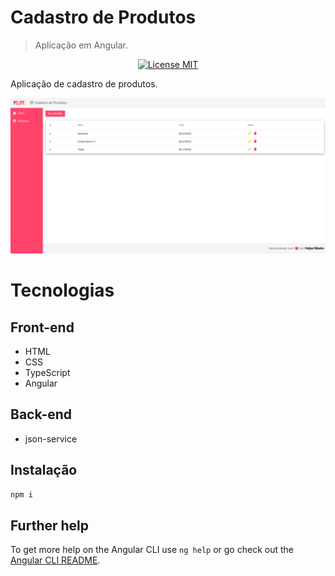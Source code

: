 # Cadastro de Produtos
> Aplicação em Angular.

<p align="center">
  <a href="https://opensource.org/licenses/MIT">
    <img src="https://img.shields.io/badge/License-MIT-blue.svg" alt="License MIT">
  </a>
</p>

Aplicação de cadastro de produtos.

![Alt text](tela.png)

# Tecnologias

## Front-end

* HTML
* CSS
* TypeScript
* Angular

## Back-end

* json-service

## Instalação


```sh
npm i
```


<!-- Markdown link & img dfn's -->
[npm-image]: https://img.shields.io/npm/v/datadog-metrics.svg?style=flat-square
[npm-url]: https://npmjs.org/package/datadog-metrics
[npm-downloads]: https://img.shields.io/npm/dm/datadog-metrics.svg?style=flat-square
[travis-image]: https://img.shields.io/travis/dbader/node-datadog-metrics/master.svg?style=flat-square
[travis-url]: https://travis-ci.org/dbader/node-datadog-metrics
[wiki]: https://github.com/yourname/yourproject/wiki


## Further help

To get more help on the Angular CLI use `ng help` or go check out the [Angular CLI README](https://github.com/angular/angular-cli/blob/master/README.md).

